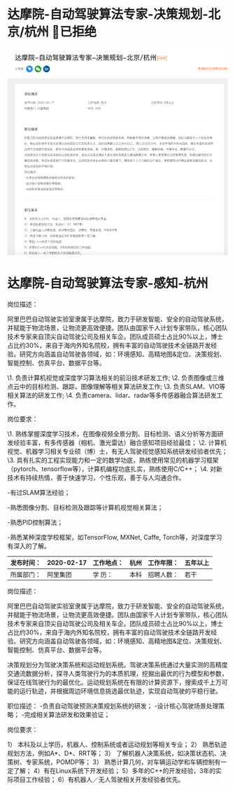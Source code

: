# 达摩院-自动驾驶算法专家-决策规划-北京/杭州 🙅已拒绝

![](damo.png)

# 达摩院-自动驾驶算法专家-感知-杭州 

岗位描述：

阿里巴巴自动驾驶实验室隶属于达摩院，致力于研发智能、安全的自动驾驶系统，并赋能于物流场景，让物流更高效便捷。团队由国家千人计划专家带队，核心团队技术专家来自顶尖自动驾驶公司及相关车企。团队成员硕士占比90%以上，博士占比约30%，来自于海内外知名院校，拥有丰富的自动驾驶技术全链路开发经验。研究方向涵盖自动驾驶各领域，如：环境感知、高精地图&定位、决策规划、智能控制、仿真平台、数据平台等。
 
 \1. 负责计算机视觉或深度学习算法相关的前沿技术研发工作;
 \2. 负责图像或三维点云中的目标检测、跟踪，图像理解等相关算法研发工作;
 \3. 负责SLAM、VIO等相关算法的研发工作;
 \4. 负责camera、lidar、radar等多传感器融合算法研发工作。

岗位要求：

\1. 熟练掌握深度学习技术，在图像视频全景分割、目标检测、语义分析等方面研发经验丰富，有多传感器（相机、激光雷达）融合感知项目经验最佳；
 \2. 计算机视觉、机器学习相关专业硕（博）士，有无人驾驶视觉感知系统研发经验者优先；
 \3. 具有扎实的工程实现能力和一定的数学功底，熟练使用常见的机器学习框架（pytorch、tensorflow等），计算机编程功底扎实，熟练使用C/C++；
 \4. 对新技术有持续热情，善于快速学习，个性乐观，善于与人沟通合作。

-有过SLAM算法经验；

-熟悉图像分割、目标检测及跟踪等计算机视觉相关算法；

-熟悉PID控制算法；

-熟悉某种深度学校框架，如TensorFlow, MXNet, Caffe, Torch等，对深度学习有深入的了解。

| 发布时间： | 2020-02-17 | 工作地点： | 杭州 | 工作年限： | 五年以上 |
| ---------- | ---------- | ---------- | ---- | ---------- | -------- |
| 所属部门： | 阿里集团   | 学  历：   | 本科 | 招聘人数： | 若干     |

岗位描述：

阿里巴巴自动驾驶实验室隶属于达摩院，致力于研发智能、安全的自动驾驶系统，并赋能于物流场景，让物流更高效便捷。团队由国家千人计划专家带队，核心团队技术专家来自顶尖自动驾驶公司及相关车企。团队成员硕士占比90%以上，博士占比约30%，来自于海内外知名院校，拥有丰富的自动驾驶技术全链路开发经验。研究方向涵盖自动驾驶各领域，如：环境感知、高精地图&定位、决策规划、智能控制、仿真平台、数据平台等。
 
 决策规划分为驾驶决策系统和运动规划系统。驾驶决策系统通过大量实测的高精度交通流数据分析，探寻人类驾驶行为的本质机理，挖掘出最优的行为模型和参数，保证在线驾驶行为的最优化。运动规划系统在有限的计算资源下，搜索成千上万可能的运行轨迹，并根据周边环境信息挑选最优轨迹，实现自动驾驶的平稳行驶。
 
 职位描述：
 -负责自动驾驶预测决策规划系统的研发；
 -设计核心驾驶场景处理策略；
 -完成相关算法研发和效果验证；

岗位要求：

1） 本科及以上学历，机器人、控制系统或者运动规划等相关专业；
 2） 熟悉轨迹规划方法，例如A*、D*、RRT等；
 3） 了解机器人决策系统，如决策状态机、决策树、专家系统，POMDP等；
 3） 熟悉计算几何，对车辆运动学和车辆控制有一定了解；
 4）有在Linux系统下开发经验；
 5）多年的C++的开发经验，3年的实际项目工作经验；
 6）有机器人／无人驾驶相关开发经验者优先。



